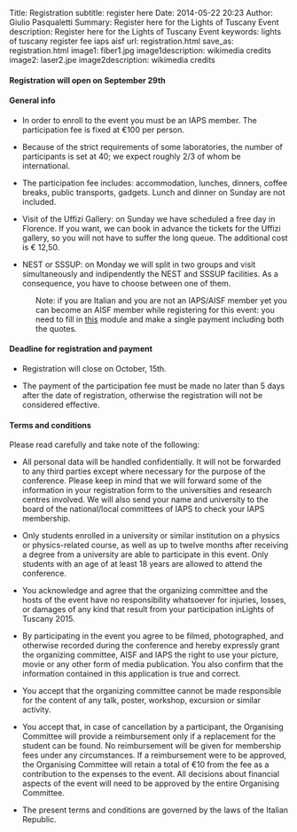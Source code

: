 Title: Registration
subtitle: register here
Date: 2014-05-22 20:23
Author: Giulio Pasqualetti
Summary: Register here for the Lights of Tuscany Event
description: Register here for the Lights of Tuscany Event
keywords: lights of tuscany register fee iaps aisf
url: registration.html
save_as: registration.html
image1: fiber1.jpg
image1description: wikimedia credits
image2: laser2.jpe
image2description: wikimedia credits

<div class="section">
  <div class="section">
    <div class="row">
      <div class="col s12">
	<h4>Registration will open on September 29th</h4>
      </div>
    </div>
  </div>
  
  <div class="row">
    <div class="col s12">
      <h4>General info</h4>
      <ul>
	<li>
	  <p>In order to enroll to the event you must be an IAPS member. The participation fee is fixed at €100 per person.</p>
	</li><li>
	  <p>Because of the strict requirements of some laboratories, the number of participants is set at 40; we expect roughly 2/3 of whom be international.</p>
	</li><li>
	  <p>The participation fee includes: accommodation, lunches, dinners, coffee breaks, public transports, gadgets. Lunch and dinner on Sunday are not included.</p>
	</li><li>
	  <p>Visit of the Uffizi Gallery: on Sunday we have scheduled a free day in Florence. If you want, we can book in advance the tickets for the Uffizi gallery, so you will not have to suffer the long queue. The additional cost is € 12,50.</p>
	</li><li>
	  <p>NEST or SSSUP: on Monday we will split in two groups and visit simultaneously and indipendently the NEST and SSSUP facilities. As a consequence, you have to choose between one of them.</p>
	  </li>
	  <ul>
	    <p>Note: if you are Italian and you are not an IAPS/AISF member yet you can become an AISF member while registering for this event: you need to fill in <a class="orange-text" href="http://www.ai-sf.it/joomla/it/membri">this</a> module and make a single payment including both the quotes.</p>
    </div>
  </div>
</div>
<!-- <div class="section"> -->
<!-- 	<div class="row"> -->
<!-- 	  <div class="col s12"> -->
<!-- 	    <h4>Modulo di registrazione</h4> -->
<!-- 	    <\!--<div class="left"><script type="text/javascript" src="http://form.jotformeu.com/jsform/50723723998365"></script></div>-\-> -->
<!-- 	  </div> -->
<!-- 	</div> -->
<!-- </div> -->
<div class="section">
  <div class="row">
    <div class="col s12">
      <h4>Deadline for registration and payment</h4>
      <ul>
	<li>
	  <p>Registration will close on October, 15th.</p>
	</li><li>
	  <p>The payment of the participation fee must be made no later than 5 days after the date of registration, otherwise the registration will not be considered effective.</p>
	</li>
      </ul>
    </div>
  </div>
</div>

<div class="section">
  <div class="row">
    <div class="col s12">
      <h4>Terms and conditions</h4>
      Please read carefully and take note of the following:
      <ul>
	<li>
	  <p>All personal data will be handled confidentially. It will not be forwarded to any third parties except where necessary for the purpose of the conference. Please keep in mind that we will forward some of the information in your registration form to the universities and research centres involved. We will also send your name and university to the board of the national/local committees of IAPS to check your IAPS membership.</p>
	  </li><li>
	  <p>Only students enrolled in a university or similar institution on a physics or physics-related course, as well as up to twelve months after receiving a degree from a university are able to participate in this event. Only students with an age of at least 18 years are allowed to attend the conference.</p>
	</li><li>
	  <p>You acknowledge and agree that the organizing committee and the hosts of the event have no responsibility whatsoever for injuries, losses, or damages of any kind that result from your participation inLights of Tuscany 2015.</p>
	</li><li>
	  <p>By participating in the event you agree to be filmed, photographed, and otherwise recorded during the conference and hereby expressly grant the organizing committee, AISF and IAPS the right to use your picture, movie or any other form of media publication. You also confirm that the information contained in this application is true and correct.</p>
	</li><li>
	  <p>You accept that the organizing committee cannot be made responsible for the content of any talk, poster, workshop, excursion or similar activity.</p>
	</li><li>
	  <p>You accept that, in case of cancellation by a participant, the Organising Committee will provide a reimbursement only if a replacement for the student can be found.  No reimbursement will be given for membership fees under any circumstances. If a reimbursement were to be approved, the Organising Committee will retain a total of €10 from the fee as a contribution to the expenses to the event. All decisions about financial aspects of the event will need to be approved by the entire Organising Committee.</p>
	</li><li>
	  <p>The present terms and conditions are governed by the laws of the Italian Republic.</p>
	</li>
      </ul>
    </div>
  </div>
</div>
